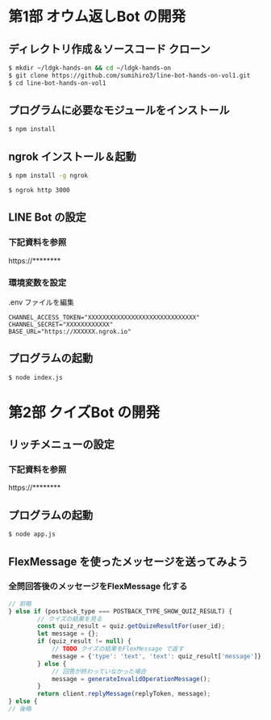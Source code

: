 # 第1部 オウム返しBot の開発

## ディレクトリ作成＆ソースコード クローン

```bash
$ mkdir ~/ldgk-hands-on && cd ~/ldgk-hands-on
$ git clone https://github.com/sumihiro3/line-bot-hands-on-vol1.git
$ cd line-bot-hands-on-vol1
```

## プログラムに必要なモジュールをインストール

```bash
$ npm install
```

## ngrok インストール＆起動

```bash
$ npm install -g ngrok

$ ngrok http 3000
```

## LINE Bot の設定

### 下記資料を参照

https://******** 

### 環境変数を設定

.env ファイルを編集

```text
CHANNEL_ACCESS_TOKEN="XXXXXXXXXXXXXXXXXXXXXXXXXXXXXX"
CHANNEL_SECRET="XXXXXXXXXXXX"
BASE_URL="https://XXXXXX.ngrok.io"
```

## プログラムの起動

```bash
$ node index.js
```

# 第2部 クイズBot の開発

## リッチメニューの設定

### 下記資料を参照

https://******** 

## プログラムの起動

```bash
$ node app.js
```

## FlexMessage を使ったメッセージを送ってみよう

### 全問回答後のメッセージをFlexMessage 化する

```javascript:app.js 172 行目付近
// 前略
} else if (postback_type === POSTBACK_TYPE_SHOW_QUIZ_RESULT) {
        // クイズの結果を見る
        const quiz_result = quiz.getQuizeResultFor(user_id);
        let message = {};
        if (quiz_result != null) {
            // TODO クイズの結果をFlexMessage で返す
            message = {'type': 'text', 'text': quiz_result['message']};
        } else {
            // 回答が終わっていなかった場合
            message = generateInvalidOperationMessage();
        }
        return client.replyMessage(replyToken, message);
} else {
// 後略
```

